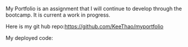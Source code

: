 My Portfolio is an assignment that I will continue to develop through the bootcamp. It is current a work in progress.

Here is my git hub repo:https://github.com/KeeThao/myportfolio

My deployed code: